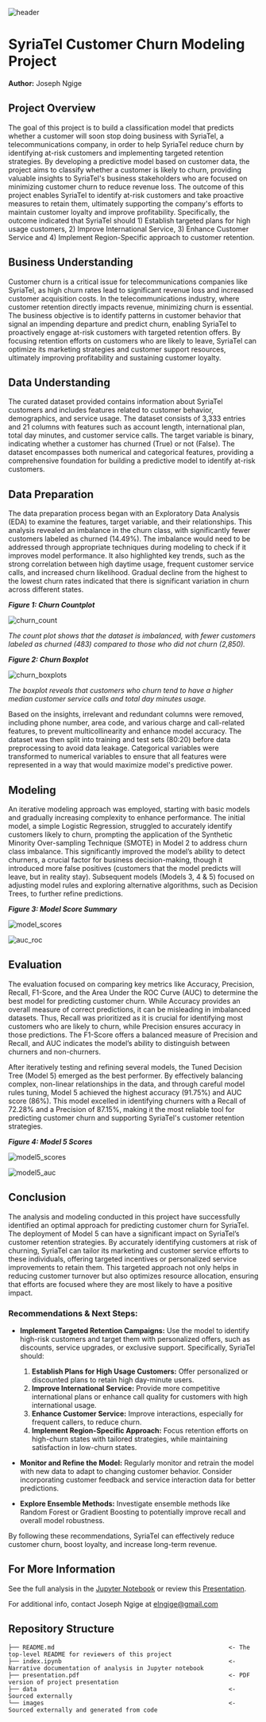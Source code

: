 ![header](images/telecom_churn.png)

# SyriaTel Customer Churn Modeling Project

**Author:** Joseph Ngige

## Project Overview

The goal of this project is to build a classification model that predicts whether a customer will soon stop doing business with SyriaTel, a telecommunications company, in order to help SyriaTel reduce churn by identifying at-risk customers and implementing targeted retention strategies. By developing a predictive model based on customer data, the project aims to classify whether a customer is likely to churn, providing valuable insights to SyriaTel's business stakeholders who are focused on minimizing customer churn to reduce revenue loss. The outcome of this project enables SyriaTel to identify at-risk customers and take proactive measures to retain them, ultimately supporting the company's efforts to maintain customer loyalty and improve profitability. Specifically, the outcome indicated that SyriaTel should 1) Establish targeted plans for high usage customers, 2) Improve International Service, 3) Enhance Customer Service and 4) Implement Region-Specific approach to customer retention.

## Business Understanding

Customer churn is a critical issue for telecommunications companies like SyriaTel, as high churn rates lead to significant revenue loss and increased customer acquisition costs. In the telecommunications industry, where customer retention directly impacts revenue, minimizing churn is essential. The business objective is to identify patterns in customer behavior that signal an impending departure and predict churn, enabling SyriaTel to proactively engage at-risk customers with targeted retention offers. By focusing retention efforts on customers who are likely to leave, SyriaTel can optimize its marketing strategies and customer support resources, ultimately improving profitability and sustaining customer loyalty.

## Data Understanding

The curated dataset provided contains information about SyriaTel customers and includes features related to customer behavior, demographics, and service usage. The dataset consists of 3,333 entries and 21 columns with features such as account length, international plan, total day minutes, and customer service calls. The target variable is binary, indicating whether a customer has churned (True) or not (False). The dataset encompasses both numerical and categorical features, providing a comprehensive foundation for building a predictive model to identify at-risk customers.

## Data Preparation

The data preparation process began with an Exploratory Data Analysis (EDA) to examine the features, target variable, and their relationships. This analysis revealed an imbalance in the churn class, with significantly fewer customers labeled as churned (14.49%). The imbalance would need to be addressed through appropriate techniques during modeling to check if it improves model performance. It also highlighted key trends, such as the strong correlation between high daytime usage, frequent customer service calls, and increased churn likelihood. Gradual decline from the highest to the lowest churn rates indicated that there is significant variation in churn across different states.

***Figure 1: Churn Countplot***

![churn_count](images/churn_distribution.png)

*The count plot shows that the dataset is imbalanced, with fewer customers labeled as churned (483) compared to those who did not churn (2,850).*

***Figure 2: Churn Boxplot***

![churn_boxplots](images/churn_boxplots.png)

*The boxplot reveals that customers who churn tend to have a higher median customer service calls and total day minutes usage.*

Based on the insights, irrelevant and redundant columns were removed, including phone number, area code, and various charge and call-related features, to prevent multicollinearity and enhance model accuracy. The dataset was then split into training and test sets (80:20) before data preprocessing to avoid data leakage. Categorical variables were transformed to numerical variables to ensure that all features were represented in a way that would maximize model's predictive power.

## Modeling

An iterative modeling approach was employed, starting with basic models and gradually increasing complexity to enhance performance. The initial model, a simple Logistic Regression, struggled to accurately identify customers likely to churn, prompting the application of the Synthetic Minority Over-sampling Technique (SMOTE) in Model 2 to address churn class imbalance. This significantly improved the model’s ability to detect churners, a crucial factor for business decision-making, though it introduced more false positives (customers that the model predicts will leave, but in reality stay). Subsequent models (Models 3, 4 & 5) focused on adjusting model rules and exploring alternative algorithms, such as Decision Trees, to further refine predictions.

***Figure 3: Model Score Summary***

![model_scores](images/model_scores.png)

![auc_roc](images/auc_roc.png)

## Evaluation

The evaluation focused on comparing key metrics like Accuracy, Precision, Recall, F1-Score, and the Area Under the ROC Curve (AUC) to determine the best model for predicting customer churn. While Accuracy provides an overall measure of correct predictions, it can be misleading in imbalanced datasets. Thus, Recall was prioritized as it is crucial for identifying most customers who are likely to churn, while Precision ensures accuracy in those predictions. The F1-Score offers a balanced measure of Precision and Recall, and AUC indicates the model’s ability to distinguish between churners and non-churners.

After iteratively testing and refining several models, the Tuned Decision Tree (Model 5) emerged as the best performer. By effectively balancing complex, non-linear relationships in the data, and through careful model rules tuning, Model 5 achieved the highest accuracy (91.75%) and AUC score (86%). This model excelled in identifying churners with a Recall of 72.28% and a Precision of 87.15%, making it the most reliable tool for predicting customer churn and supporting SyriaTel's customer retention strategies.

***Figure 4: Model 5 Scores***

![model5_scores](images/model5_scores.png)

![model5_auc](images/model5_auc.png)

## Conclusion

The analysis and modeling conducted in this project have successfully identified an optimal approach for predicting customer churn for SyriaTel. The deployment of Model 5 can have a significant impact on SyriaTel’s customer retention strategies. By accurately identifying customers at risk of churning, SyriaTel can tailor its marketing and customer service efforts to these individuals, offering targeted incentives or personalized service improvements to retain them. This targeted approach not only helps in reducing customer turnover but also optimizes resource allocation, ensuring that efforts are focused where they are most likely to have a positive impact.

### Recommendations & Next Steps:

* **Implement Targeted Retention Campaigns:** Use the model to identify high-risk customers and target them with personalized offers, such as discounts, service upgrades, or exclusive support. Specifically, SyriaTel should:
    1. **Establish Plans for High Usage Customers:** Offer personalized or discounted plans to retain high day-minute users.
    2. **Improve International Service:** Provide more competitive international plans or enhance call quality for customers with high international usage.
    3. **Enhance Customer Service:** Improve interactions, especially for frequent callers, to reduce churn.
    4. **Implement Region-Specific Approach:** Focus retention efforts on high-churn states with tailored strategies, while maintaining satisfaction in low-churn states.

* **Monitor and Refine the Model:** Regularly monitor and retrain the model with new data to adapt to changing customer behavior. Consider incorporating customer feedback and service interaction data for better predictions.

* **Explore Ensemble Methods:** Investigate ensemble methods like Random Forest or Gradient Boosting to potentially improve recall and overall model robustness.

By following these recommendations, SyriaTel can effectively reduce customer churn, boost loyalty, and increase long-term revenue.

## For More Information

See the full analysis in the [Jupyter Notebook](./index.ipynb) or review this [Presentation](./presentation.pdf).

For additional info, contact Joseph Ngige at [elngige@gmail.com](mailto:elngige@gmail.com)

## Repository Structure

```
├── README.md                                                 <- The top-level README for reviewers of this project
├── index.ipynb                                               <- Narrative documentation of analysis in Jupyter notebook
├── presentation.pdf                                          <- PDF version of project presentation
├── data                                                      <- Sourced externally
└── images                                                    <- Sourced externally and generated from code
```